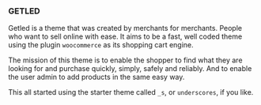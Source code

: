 ### GETLED

Getled is a theme that was created by merchants for merchants. People who want to sell online with ease. It aims to be a fast, well coded theme using the plugin `woocommerce` as its shopping cart engine.

The mission of this theme is to enable the shopper to find what they are looking for and purchase quickly, simply, safely and reliably. And to enable the user admin to add products in the same easy way.

This all started using the starter theme called `_s`, or `underscores`, if you like.
